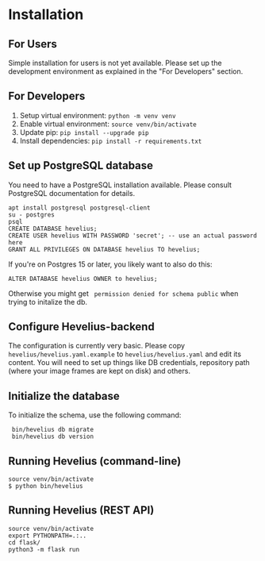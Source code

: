 # Installation

## For Users

Simple installation for users is not yet available. Please set up the
development environment as explained in the "For Developers" section.

## For Developers

1. Setup virtual environment: `python -m venv venv`
2. Enable virtual environment: `source venv/bin/activate`
3. Update pip: `pip install --upgrade pip`
4. Install dependencies: `pip install -r requirements.txt`

## Set up PostgreSQL database

You need to have a PostgreSQL installation available. Please consult
PostgreSQL documentation for details.

```shell
apt install postgresql postgresql-client
su - postgres
psql
CREATE DATABASE hevelius;
CREATE USER hevelius WITH PASSWORD 'secret'; -- use an actual password here
GRANT ALL PRIVILEGES ON DATABASE hevelius TO hevelius;
```

If you're on Postgres 15 or later, you likely want to also do this:

```
ALTER DATABASE hevelius OWNER to hevelius;
```
Otherwise you might get ` permission denied for schema public` when trying to initalize the db.

## Configure Hevelius-backend

The configuration is currently very basic. Please copy
`hevelius/hevelius.yaml.example` to `hevelius/hevelius.yaml` and edit its content.
You will need to set up things like DB credentials, repository path (where your
image frames are kept on disk) and others.

## Initialize the database

To initialize the schema, use the following command:

```
 bin/hevelius db migrate
 bin/hevelius db version
```

## Running Hevelius (command-line)

```shell
source venv/bin/activate
$ python bin/hevelius
```

## Running Hevelius (REST API)

```shell
source venv/bin/activate
export PYTHONPATH=.:..
cd flask/
python3 -m flask run
```
